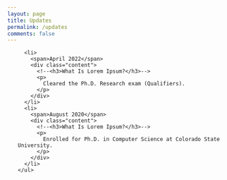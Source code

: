 ```yaml
---
layout: page
title: Updates
permalink: /updates
comments: false
---
```

<!--
<html>
<head>
<meta name="viewport" content="width=device-width, initial-scale=1.0">
<link rel="stylesheet" type="text/css" href="https://anjugopinath.github.io/styles/updates.css">
</head>
<body>

<div class="timeline">
  <div class="outer">
    <div class="card">
      <div class="info">
        <h3 class="title">Title 1</h3>
        <p>Lorem ipsum dolor sit amet, consectetur adipiscing elit, sed do eiusmod tempor incididunt ut labore et dolore magna aliqua. Ut enim ad minim veniam, quis nostrud exercitation ullamco laboris nisi ut aliquip ex ea commodo consequat. </p>
      </div>
    </div>
    <div class="card">
      <div class="info">
        <h3 class="title">Title 2</h3>
        <p>Lorem ipsum dolor sit amet, consectetur adipiscing elit, sed do eiusmod tempor incididunt ut labore et dolore magna aliqua. Ut enim ad minim veniam, quis nostrud exercitation ullamco laboris nisi ut aliquip ex ea commodo consequat. </p>
      </div>
    </div>
    <div class="card">
      <div class="info">
        <h3 class="title">Title 3</h3>
        <p>Lorem ipsum dolor sit amet, consectetur adipiscing elit, sed do eiusmod tempor incididunt ut labore et dolore magna aliqua. Ut enim ad minim veniam, quis nostrud exercitation ullamco laboris nisi ut aliquip ex ea commodo consequat. </p>
      </div>
    </div>
    <div class="card">
      <div class="info">
        <h3 class="title">Title 4</h3>
        <p>Lorem ipsum dolor sit amet, consectetur adipiscing elit, sed do eiusmod tempor incididunt ut labore et dolore magna aliqua. Ut enim ad minim veniam, quis nostrud exercitation ullamco laboris nisi ut aliquip ex ea commodo consequat. </p>
      </div>
    </div>
    <div class="card">
      <div class="info">
        <h3 class="title">Title 5</h3>
        <p>Lorem ipsum dolor sit amet, consectetur adipiscing elit, sed do eiusmod tempor incididunt ut labore et dolore magna aliqua. Ut enim ad minim veniam, quis nostrud exercitation ullamco laboris nisi ut aliquip ex ea commodo consequat. </p>
      </div>
    </div>
  </div>
</div>
  
  </body>
</html>
-->

<html>
<head>
  <title>Pure CSS Timeline Design With Cool Hover Effects</title>
  <meta name="viewport" content="width=device-width, initial-scale=1.0">
  <link rel="stylesheet" type="text/css" href="https://anjugopinath.github.io/styles/updates.css">
</head>
<body>
  <div class="timeline">
    <ul>
      
      <li>
        <span>April 2022</span>
        <div class="content">
          <!--<h3>What Is Lorem Ipsum?</h3>-->
          <p>
            Cleared the Ph.D. Research exam (Qualifiers).
          </p>
        </div>
      </li>
      <li>
        <span>August 2020</span>
        <div class="content">
          <!--<h3>What Is Lorem Ipsum?</h3>-->
          <p>
            Enrolled for Ph.D. in Computer Science at Colorado State University.
          </p>
        </div>
      </li>
    </ul>
  </div>

</body>
</html>


